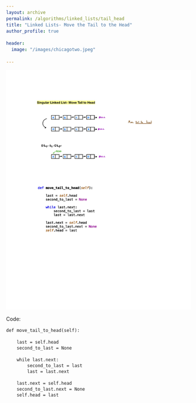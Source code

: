 ```yaml
---
layout: archive
permalink: /algorithms/linked_lists/tail_head
title: "Linked Lists- Move the Tail to the Head"
author_profile: true

header:
  image: "/images/chicagotwo.jpeg"
  
---
```



![inserting an Image](/images/Linked_Lists/tail/Page1.jpg)

Code:

    def move_tail_to_head(self):
            
        last = self.head
        second_to_last = None
        
        while last.next:
            second_to_last = last
            last = last.next
        
        last.next = self.head
        second_to_last.next = None
        self.head = last
        